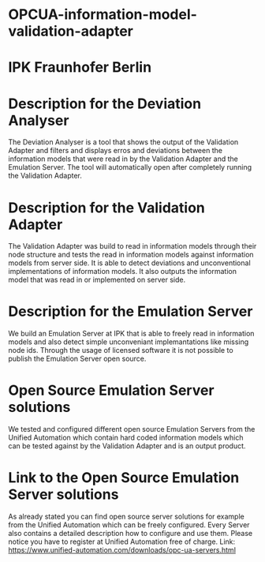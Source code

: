 # OPCUA-information-model-validation-adapter
# IPK Fraunhofer Berlin

# Description for the Deviation Analyser
The Deviation Analyser is a tool that shows the output of the Validation Adapter and filters and displays erros and deviations between the information models that were read in by the Validation Adapter and the Emulation Server. The tool will automatically open after completely running the Validation Adapter.

# Description for the Validation Adapter
The Validation Adapter was build to read in information models through their node structure and tests the read in information models against information models from server side.
It is able to detect deviations and unconventional implementations of information models. It also outputs the information model that was read in or implemented on server side.

# Description for the Emulation Server
We build an Emulation Server at IPK that is able to freely read in information models and also detect simple unconveniant implemantations like missing node ids. Through the usage of licensed software it is not possible to publish the Emulation Server open source.

# Open Source Emulation Server solutions
We tested and configured different open source Emulation Servers from the Unified Automation which contain hard coded information models which can be tested against by the Validation Adapter and is an output product.

# Link to the Open Source Emulation Server solutions
As already stated you can find open source server solutions for example from the Unified Automation which can be freely configured. Every Server also contains a detailed description how to configure and use them. Please notice you have to register at Unified Automation free of charge.
Link: https://www.unified-automation.com/downloads/opc-ua-servers.html

